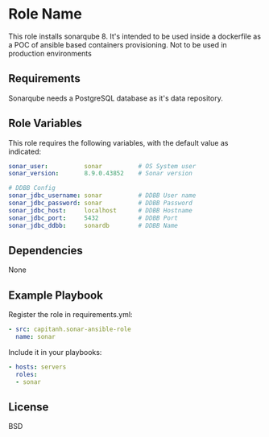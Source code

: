 Role Name
=========
This role installs sonarqube 8. It's intended to be used inside a dockerfile as a POC of ansible based containers provisioning. Not to be used in production environments

Requirements
------------
Sonarqube needs a PostgreSQL database as it's data repository.

Role Variables
--------------
This role requires the following variables, with the default value as indicated:
```yaml
sonar_user:          sonar          # OS System user
sonar_version:       8.9.0.43852    # Sonar version

# DDBB Config
sonar_jdbc_username: sonar          # DDBB User name
sonar_jdbc_password: sonar          # DDBB Password
sonar_jdbc_host:     localhost      # DDBB Hostname
sonar_jdbc_port:     5432           # DDBB Port
sonar_jdbc_ddbb:     sonardb        # DDBB Name
```

Dependencies
------------
None

Example Playbook
----------------
Register the role in requirements.yml:
```yaml
- src: capitanh.sonar-ansible-role
  name: sonar
```
Include it in your playbooks:
```yaml
- hosts: servers
  roles:
  - sonar
```

License
-------
BSD

